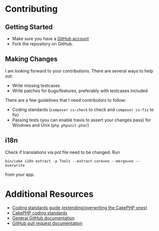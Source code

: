 # Contributing

## Getting Started

* Make sure you have a [GitHub account](https://github.com/signup/free)
* Fork the repository on GitHub.

## Making Changes

I am looking forward to your contributions. There are several ways to help out:
* Write missing testcases
* Write patches for bugs/features, preferably with testcases included

There are a few guidelines that I need contributors to follow:
* Coding standards (`composer cs-check` to check and `composer cs-fix` to fix)
* Passing tests (you can enable travis to assert your changes pass) for Windows and Unix (`php phpunit.phar`)

## i18n
Check if translations via pot file need to be changed.
Run
```
bin/cake i18n extract -p Tools --extract-core=no --merge=no --overwrite
```
from your app.


# Additional Resources

* [Coding standards guide (extending/overwriting the CakePHP ones)](https://github.com/php-fig-rectified/fig-rectified-standards/)
* [CakePHP coding standards](http://book.cakephp.org/3.0/en/contributing/cakephp-coding-conventions.html)
* [General GitHub documentation](http://help.github.com/)
* [GitHub pull request documentation](http://help.github.com/send-pull-requests/)
